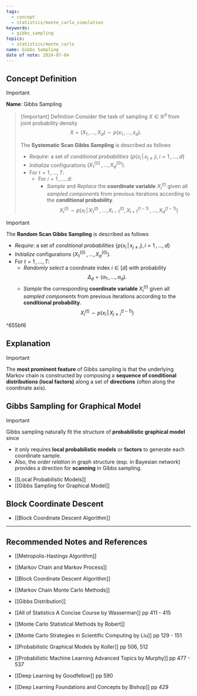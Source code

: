 ```yaml
---
tags:
  - concept
  - statistics/monte_carlo_simulation
keywords:
  - gibbs_sampling
topics:
  - statistics/monte_carlo
name: Gibbs Sampling
date of note: 2024-07-04
---
```


## Concept Definition

>[!important]
>**Name**: Gibbs Sampling

>[!important] Definition
>Consider the task of sampling $X\in \mathbb{R}^{d}$ from joint probability density
>$$
> X = (X_{1} \,{,}\ldots{,}\,X_{d}) \sim p(x_{1}\,{,}\ldots{,}\,x_{d}).
>$$
>
>The **Systematic Scan Gibbs Sampling** is described as follows
>- *Require*: a set of *conditional probabilities* $\left\{ p(x_{i}\,|\,x_{j\neq i}),\, i=1\,{,}\ldots{,}\,d \right\}$
>- *Initialize* configurations $(X_{1}^{(0)} \,{,}\ldots{,}\,X_{d}^{(0)}).$
>- For $t= 1\,{,}\ldots{,}\,T$:
>	- For $i=1 \,{,}\ldots{,}\,d$:
>		- *Sample* and *Replace* the **coordinate variable** $X_{i}^{(t)}$ given all *sampled components* from previous iterations according to the **conditional probability**. $$X_{i}^{(t)} \sim p\left( x_{i}\,\Big|\, X_{1}^{(t)} \,{,}\ldots{,}\,X_{i-1}^{(t)},\, X_{i+1}^{(t-1)}  \,{,}\ldots{,}\, X_{d}^{(t-1)}\right)$$ 


>[!important]
>The **Random Scan Gibbs Sampling** is described as follows
>- *Require*: a set of *conditional probabilities* $\left\{ p(x_{i}\,|\,x_{j\neq i}),\, i=1\,{,}\ldots{,}\,d \right\}$
>- *Initialize* configurations $(X_{1}^{(0)} \,{,}\ldots{,}\,X_{d}^{(0)}).$
>- For $t= 1\,{,}\ldots{,}\,T$:
>	- *Randomly select* a coordinate index $i\in [d]$ with probability $$\Delta_{d} = \left( \alpha_{1} \,{,}\ldots{,}\, \alpha_{d}\right).$$
>	- *Sample* the corresponding **coordinate variable** $X_{i}^{(t)}$ given all *sampled components* from previous iterations according to the **conditional probability**. $$X_{i}^{(t)} \sim p\left( x_{i}\,\Big|\, X_{j\neq i}^{(t-1)}\right)$$ 

^655bf6


## Explanation


>[!important]
>The **most prominent feature** of Gibbs sampling is that the underlying Markov chain is constructed by composing a **sequence of conditional distributions (local factors)** along a set of **directions** (often along the coordinate axis). 


## Gibbs Sampling for Graphical Model

>[!important]
>Gibbs sampling naturally fit the structure of **probabilistic graphical model** since 
>- it only requires **local probabilistic models** or **factors** to generate each coordinate sample.
>- Also, the *order relation* in graph structure (esp. in Bayesian network) provides a direction for **scanning** in Gibbs sampling.

- [[Local Probabilistic Models]]
- [[Gibbs Sampling for Graphical Model]]





## Block Coordinate Descent

- [[Block Coordinate Descent Algorithm]]




-----------
##  Recommended Notes and References



- [[Metropolis-Hastings Algorithm]]
- [[Markov Chain and Markov Process]]
- [[Block Coordinate Descent Algorithm]]

- [[Markov Chain Monte Carlo Methods]]

- [[Gibbs Distribution]]


- [[All of Statistics A Concise Course by Wasserman]] pp 411 - 415
- [[Monte Carlo Statistical Methods by Robert]]
- [[Monte Carlo Strategies in Scientific Computing by Liu]] pp 129 - 151

- [[Probabilistic Graphical Models by Koller]] pp 506, 512
- [[Probabilistic Machine Learning Advanced Topics by Murphy]] pp 477 - 537
- [[Deep Learning by Goodfellow]] pp 590
- [[Deep Learning Foundations and Concepts by Bishop]] pp 429
